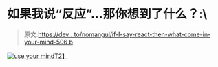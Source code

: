 # 如果我说“反应”...那你想到了什么？:\

> 原文:[https://dev . to/nomangul/if-I-say-react-then-what-come-in-your-mind-506 b](https://dev.to/nomangul/if-i-say-react-then-what-comes-in-your-mind-506b)

[![use your mind](../Images/98a2002cf4b2f88e0a91bbf9a7232378.png)T2】](https://res.cloudinary.com/practicaldev/image/fetch/s--eCWDjL78--/c_limit%2Cf_auto%2Cfl_progressive%2Cq_auto%2Cw_880/https://imgflip.com/s/meme/Roll-Safe-Think-About-It.jpg)